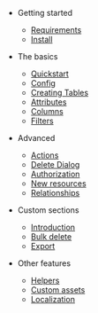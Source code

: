 - Getting started

  - [Requirements](en/install/requirements.md)
  - [Install](en/install/install.md)

- The basics

  - [Quickstart](en/basics/quickstart.md)
  - [Config](en/basics/config.md)
  - [Creating Tables](en/basics/table-components.md)
  - [Attributes](en/basics/attributes.md)
  - [Columns](en/basics/columns.md)
  - [Filters](en/basics/filters.md)

- Advanced

  - [Actions](en/advanced/actions.md)
  - [Delete Dialog](en/advanced/delete-dialog.md)
  - [Authorization](en/advanced/authorization.md)
  - [New resources](en/advanced/new-resources.md)
  - [Relationships](en/advanced/relationships.md)

- Custom sections

  - [Introduction](en/sections/introduction.md)
  - [Bulk delete](en/sections/bulk-delete.md)
  - [Export](en/sections/export.md)

- Other features
  
  - [Helpers](en/others/helpers.md)
  - [Custom assets](en/others/custom-assets.md)
  - [Localization](en/others/localization.md)
